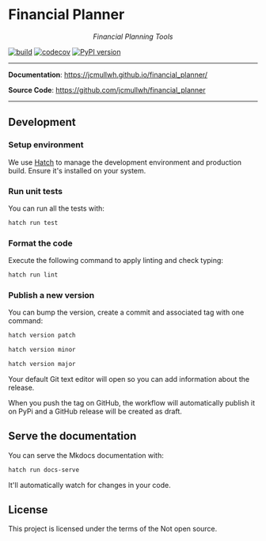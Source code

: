# Financial Planner

<p align="center">
    <em>Financial Planning Tools</em>
</p>

[![build](https://github.com/jcmullwh/financial_planner/workflows/Build/badge.svg)](https://github.com/jcmullwh/financial_planner/actions)
[![codecov](https://codecov.io/gh/jcmullwh/financial_planner/branch/master/graph/badge.svg)](https://codecov.io/gh/jcmullwh/financial_planner)
[![PyPI version](https://badge.fury.io/py/financial_planner.svg)](https://badge.fury.io/py/financial_planner)

---

**Documentation**: <a href="https://jcmullwh.github.io/financial_planner/" target="_blank">https://jcmullwh.github.io/financial_planner/</a>

**Source Code**: <a href="https://github.com/jcmullwh/financial_planner" target="_blank">https://github.com/jcmullwh/financial_planner</a>

---

## Development

### Setup environment

We use [Hatch](https://hatch.pypa.io/latest/install/) to manage the development environment and production build. Ensure it's installed on your system.

### Run unit tests

You can run all the tests with:

```bash
hatch run test
```

### Format the code

Execute the following command to apply linting and check typing:

```bash
hatch run lint
```

### Publish a new version

You can bump the version, create a commit and associated tag with one command:

```bash
hatch version patch
```

```bash
hatch version minor
```

```bash
hatch version major
```

Your default Git text editor will open so you can add information about the release.

When you push the tag on GitHub, the workflow will automatically publish it on PyPi and a GitHub release will be created as draft.

## Serve the documentation

You can serve the Mkdocs documentation with:

```bash
hatch run docs-serve
```

It'll automatically watch for changes in your code.

## License

This project is licensed under the terms of the Not open source.
